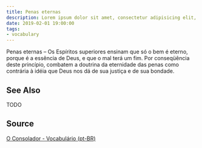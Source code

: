 ```yaml
---
title: Penas eternas
description: Lorem ipsum dolor sit amet, consectetur adipisicing elit, sed do eiusmod tempor incididunt ut labore et dolore magna aliqua.  TODO
date: 2019-02-01 19:00:00
tags:
- vocabulary
---
```


Penas eternas – Os Espíritos superiores ensinam que só o bem é eterno, porque é a essência de Deus, e que o mal terá um fim. Por conseqüência deste princípio, combatem a doutrina da eternidade das penas como contrária à idéia que Deus nos dá de sua justiça e de sua bondade.  

## See Also
TODO

## Source
[O Consolador - Vocabulário (pt-BR)](http://www.oconsolador.com.br/linkfixo/vocabulario/principal.html)
